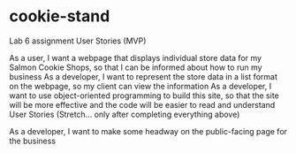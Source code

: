 # cookie-stand
Lab 6 assignment
User Stories (MVP)

As a user, I want a webpage that displays individual store data for my Salmon Cookie Shops, so that I can be informed about how to run my business
As a developer, I want to represent the store data in a list format on the webpage, so my client can view the information
As a developer, I want to use object-oriented programming to build this site, so that the site will be more effective and the code will be easier to read and understand
User Stories (Stretch... only after completing everything above)

As a developer, I want to make some headway on the public-facing page for the business
